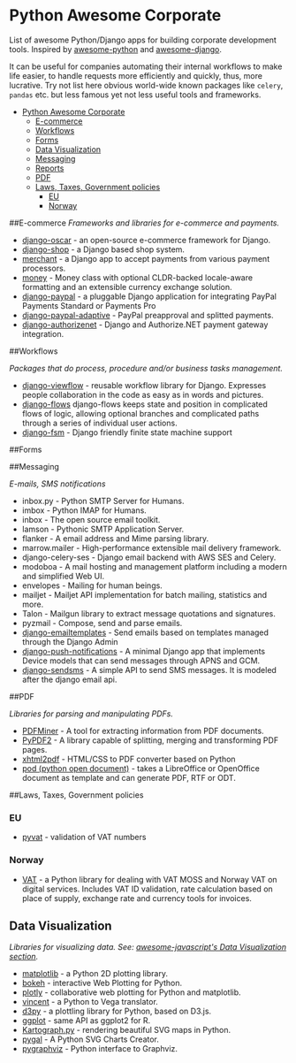 # Python Awesome Corporate
List of awesome Python/Django apps for building corporate development tools. Inspired by <a href="https://github.com/vinta/awesome-python/">awesome-python</a> and  <a href="https://github.com/rosarior/awesome-django/">awesome-django</a>.

It can be useful for companies automating their internal workflows to make life easier, to handle requests more efficiently and quickly, thus, more lucrative. Try not list here obvious world-wide known packages like `celery`, `pandas` etc. but less famous yet not less useful tools and frameworks.

- [Python Awesome Corporate](#python-awesome-corporate)
    - [E-commerce](#e-commerce)
    - [Workflows](#workflows)
    - [Forms](#forms)
    - [Data Visualization](#data-visualization)
    - [Messaging](#messaging)
    - [Reports](#reports)
    - [PDF](#pdf)
    - [Laws, Taxes, Government policies](#laws-taxes-government-policies)
        - [EU](#eu)
        - [Norway](#norway)

##E-commerce
<i>Frameworks and libraries for e-commerce and payments.</i>

* <a href="http://oscarcommerce.com/">django-oscar</a> - an open-source e-commerce framework for Django.
* <a href="https://www.django-cms.org/">django-shop</a> - a Django based shop system.
* <a href="https://github.com/agiliq/merchant">merchant</a> - a Django app to accept payments from various payment processors.
* <a href="https://github.com/carlospalol/money">money</a> - Money class with optional CLDR-backed locale-aware formatting and an extensible currency exchange solution.
* <a href="https://pypi.python.org/pypi/django-paypal">django-paypal</a> - a pluggable Django application for integrating PayPal Payments Standard or Payments Pro
* <a href="https://github.com/FundedByMe/django-paypal-adaptive">django-paypal-adaptive</a> - PayPal preapproval and splitted payments.
* <a href="https://github.com/zen4ever/django-authorizenet">django-authorizenet</a> - Django and Authorize.NET payment gateway integration.

##Workflows

<i>Packages that do process, procedure and/or business tasks management.</i>

* <a href="https://github.com/viewflow/viewflow">django-viewflow</a> - reusable workflow library for Django. Expresses people collaboration in the code as easy as in words and pictures.
* <a href="https://github.com/carlio/django-flows/">django-flows</a> django-flows keeps state and position in complicated flows of logic, allowing optional branches and complicated paths through a series of individual user actions.
* <a href="https://github.com/kmmbvnr/django-fsm/">django-fsm</a> - Django friendly finite state machine support

##Forms

##Messaging

<i>E-mails, SMS notifications</i>

* inbox.py - Python SMTP Server for Humans.
* imbox - Python IMAP for Humans.
* inbox - The open source email toolkit.
* lamson - Pythonic SMTP Application Server.
* flanker - A email address and Mime parsing library.
* marrow.mailer - High-performance extensible mail delivery framework.
* django-celery-ses - Django email backend with AWS SES and Celery.
* modoboa - A mail hosting and management platform including a modern and simplified Web UI.
* envelopes - Mailing for human beings.
* mailjet - Mailjet API implementation for batch mailing, statistics and more.
* Talon - Mailgun library to extract message quotations and signatures.
* pyzmail - Compose, send and parse emails.
* <a href="https://github.com/mcoconnor/django-emailtemplates">django-emailtemplates</a> - Send emails based on templates managed through the Django Admin
* <a href="https://github.com/jleclanche/django-push-notifications">django-push-notifications</a> - A minimal Django app that implements Device models that can send messages through APNS and GCM.
* <a href="https://github.com/stefanfoulis/django-sendsms">django-sendsms</a> - A simple API to send SMS messages. It is modeled after the django email api.

##PDF

<i>Libraries for parsing and manipulating PDFs.</i>

* <a href="https://github.com/euske/pdfminer">PDFMiner</a> - A tool for extracting information from PDF documents.
* <a href="https://github.com/mstamy2/PyPDF2">PyPDF2</a> - A library capable of splitting, merging and transforming PDF pages.
* <a href="http://www.xhtml2pdf.com/">xhtml2pdf</a> - HTML/CSS to PDF converter based on Python
* <a href="http://appyframework.org/pod.html">pod (python open document)</a> - takes a LibreOffice or OpenOffice document as template and can generate PDF, RTF or ODT.

##Laws, Taxes, Government policies

### EU
 * <a href=https://pypi.python.org/pypi/pyvat/1.2.0>pyvat</a> - validation of VAT numbers
 
### Norway
 * <a href="https://github.com/wbond/vat_moss-python">VAT</a> - a Python library for dealing with VAT MOSS and Norway VAT on digital services. Includes VAT ID validation, rate calculation based on place of supply, exchange rate and currency tools for invoices.
 

## Data Visualization
<i>Libraries for visualizing data. See: <a href="https://github.com/sorrycc/awesome-javascript#data-visualization">awesome-javascript's Data Visualization section</a>.</i>

* <a href="http://matplotlib.org/">matplotlib</a> - a Python 2D plotting library.
* <a href="https://github.com/ContinuumIO/bokeh">bokeh</a> - interactive Web Plotting for Python.
* <a href="https://plot.ly/python">plotly</a> - collaborative web plotting for Python and matplotlib.
* <a href="https://github.com/wrobstory/vincent">vincent</a> - a Python to Vega translator.
* <a href="https://github.com/mikedewar/d3py">d3py</a> - a plottling library for Python, based on D3.js.
* <a href="https://github.com/yhat/ggplot">ggplot</a> - same API as ggplot2 for R.
* <a href="https://github.com/kartograph/kartograph.py">Kartograph.py</a> - rendering beautiful SVG maps in Python.
* <a href="http://pygal.org/">pygal</a> - A Python SVG Charts Creator.
* <a href="https://pypi.python.org/pypi/pygraphviz">pygraphviz</a> - Python interface to Graphviz.
